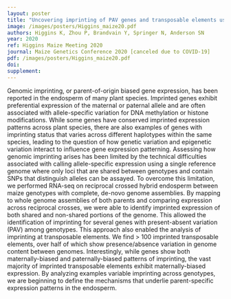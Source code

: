 ```yaml
---
layout: poster
title: "Uncovering imprinting of PAV genes and transposable elements using whole genome assemblies"
image: /images/posters/Higgins_maize20.pdf
authors: Higgins K, Zhou P, Brandvain Y, Springer N, Anderson SN
year: 2020
ref: Higgins Maize Meeting 2020
journal: Maize Genetics Conference 2020 [canceled due to COVID-19]
pdf: /images/posters/Higgins_maize20.pdf
doi: 
supplement: 
---
```


Genomic imprinting, or parent-of-origin biased gene expression, has been reported in the endosperm of many plant species. Imprinted genes exhibit preferential expression of the maternal or paternal allele and are often associated with allele-specific variation for DNA methylation or histone modifications. While some genes have conserved imprinted expression patterns across plant species, there are also examples of genes with imprinting status that varies across different haplotypes within the same species, leading to the question of how genetic variation and epigenetic variation interact to influence gene expression patterning. Assessing how genomic imprinting arises has been limited by the technical difficulties associated with calling allele-specific expression using a single reference genome where only loci that are shared between genotypes and contain SNPs that distinguish alleles can be assayed. To overcome this limitation, we performed RNA-seq on reciprocal crossed hybrid endosperm between maize genotypes with complete, de-novo genome assemblies. By mapping to whole genome assemblies of both parents and comparing expression across reciprocal crosses, we were able to identify imprinted expression of both shared and non-shared portions of the genome. This allowed the identification of imprinting for several genes with present-absent variation (PAV) among genotypes. This approach also enabled the analysis of imprinting at transposable elements. We find > 100 imprinted transposable elements, over half of which show presence/absence variation in genome content between genomes. Interestingly, while genes show both maternally-biased and paternally-biased patterns of imprinting, the vast majority of imprinted transposable elements exhibit maternally-biased expression. By analyzing examples variable imprinting across genotypes, we are beginning to define the mechanisms that underlie parent-specific expression patterns in the endosperm.
